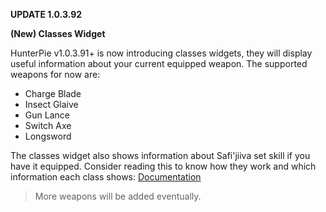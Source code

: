 ﻿**UPDATE 1.0.3.92**

**(New) Classes Widget**

HunterPie v1.0.3.91+ is now introducing classes widgets, they will display useful information about your current equipped weapon. The supported weapons for now are:

- Charge Blade
- Insect Glaive
- Gun Lance
- Switch Axe
- Longsword

The classes widget also shows information about Safi'jiiva set skill if you have it equipped.
Consider reading this to know how they work and which information each class shows: [Documentation](https://github.com/Haato3o/HunterPie/wiki/Classes-Widget)

> More weapons will be added eventually.
